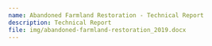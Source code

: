 ```yaml
---
name: Abandoned Farmland Restoration - Technical Report
description: Technical Report
file: img/abandoned-farmland-restoration_2019.docx
---
```

